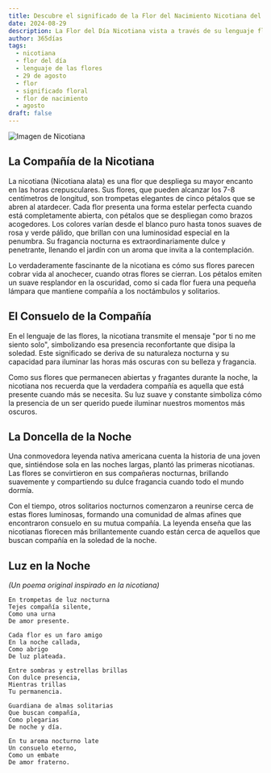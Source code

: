 ```yaml
---
title: Descubre el significado de la Flor del Nacimiento Nicotiana del 29 de agosto
date: 2024-08-29
description: La Flor del Día Nicotiana vista a través de su lenguaje floral e historias
author: 365días
tags:
  - nicotiana
  - flor del día
  - lenguaje de las flores
  - 29 de agosto
  - flor
  - significado floral
  - flor de nacimiento
  - agosto
draft: false
---
```


![Imagen de Nicotiana](https://cdn.pixabay.com/photo/2019/09/06/19/32/tobacco-4457154_1280.jpg#center)


## La Compañía de la Nicotiana

La nicotiana (Nicotiana alata) es una flor que despliega su mayor encanto en las horas crepusculares. Sus flores, que pueden alcanzar los 7-8 centímetros de longitud, son trompetas elegantes de cinco pétalos que se abren al atardecer. Cada flor presenta una forma estelar perfecta cuando está completamente abierta, con pétalos que se despliegan como brazos acogedores. Los colores varían desde el blanco puro hasta tonos suaves de rosa y verde pálido, que brillan con una luminosidad especial en la penumbra. Su fragancia nocturna es extraordinariamente dulce y penetrante, llenando el jardín con un aroma que invita a la contemplación.

Lo verdaderamente fascinante de la nicotiana es cómo sus flores parecen cobrar vida al anochecer, cuando otras flores se cierran. Los pétalos emiten un suave resplandor en la oscuridad, como si cada flor fuera una pequeña lámpara que mantiene compañía a los noctámbulos y solitarios.

## El Consuelo de la Compañía

En el lenguaje de las flores, la nicotiana transmite el mensaje "por ti no me siento solo", simbolizando esa presencia reconfortante que disipa la soledad. Este significado se deriva de su naturaleza nocturna y su capacidad para iluminar las horas más oscuras con su belleza y fragancia.

Como sus flores que permanecen abiertas y fragantes durante la noche, la nicotiana nos recuerda que la verdadera compañía es aquella que está presente cuando más se necesita. Su luz suave y constante simboliza cómo la presencia de un ser querido puede iluminar nuestros momentos más oscuros.

## La Doncella de la Noche

Una conmovedora leyenda nativa americana cuenta la historia de una joven que, sintiéndose sola en las noches largas, plantó las primeras nicotianas. Las flores se convirtieron en sus compañeras nocturnas, brillando suavemente y compartiendo su dulce fragancia cuando todo el mundo dormía.

Con el tiempo, otros solitarios nocturnos comenzaron a reunirse cerca de estas flores luminosas, formando una comunidad de almas afines que encontraron consuelo en su mutua compañía. La leyenda enseña que las nicotianas florecen más brillantemente cuando están cerca de aquellos que buscan compañía en la soledad de la noche.

## Luz en la Noche
*(Un poema original inspirado en la nicotiana)*

```
En trompetas de luz nocturna
Tejes compañía silente,
Como una urna
De amor presente.

Cada flor es un faro amigo
En la noche callada,
Como abrigo
De luz plateada.

Entre sombras y estrellas brillas
Con dulce presencia,
Mientras trillas
Tu permanencia.

Guardiana de almas solitarias
Que buscan compañía,
Como plegarias
De noche y día.

En tu aroma nocturno late
Un consuelo eterno,
Como un embate
De amor fraterno.
```